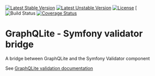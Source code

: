 [![Latest Stable Version](https://poser.pugx.org/thecodingmachine/graphqlite-symfony-validator-bridge/v/stable)](https://packagist.org/packages/thecodingmachine/graphqlite-symfony-validator-bridge)
[![Latest Unstable Version](https://poser.pugx.org/thecodingmachine/graphqlite-symfony-validator-bridge/v/unstable)](https://packagist.org/packages/thecodingmachine/graphqlite-symfony-validator-bridge)
[![License](https://poser.pugx.org/thecodingmachine/graphqlite-symfony-validator-bridge/license)](https://packagist.org/packages/thecodingmachine/graphqlite-symfony-validator-bridge)
[![Build Status](https://github.com/thecodingmachine/graphqlite-symfony-validator-bridge/workflows/Continuous%20Integration/badge.svg?branch=master)
[![Coverage Status](https://coveralls.io/repos/thecodingmachine/graphqlite-symfony-validator-bridge/badge.svg?branch=master&service=github)](https://coveralls.io/github/thecodingmachine/graphqlite-symfony-validator-bridge?branch=master)


# GraphQLite - Symfony validator bridge

A bridge between GraphQLite and the Symfony Validator component

See [GraphQLite validation documentation](https://graphqlite.thecodingmachine.io/docs/validation)

